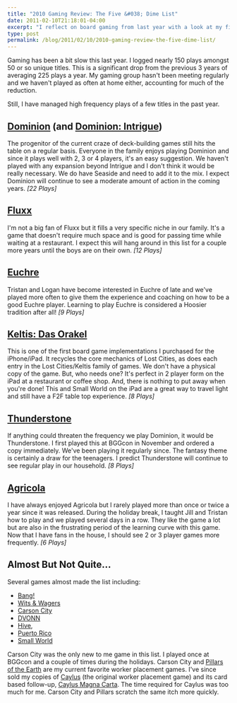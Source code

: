 ```yaml
---
title: "2010 Gaming Review: The Five &#038; Dime List"
date: 2011-02-10T21:18:01-04:00
excerpt: "I reflect on board gaming from last year with a look at my five and dime list."
type: post
permalink: /blog/2011/02/10/2010-gaming-review-the-five-dime-list/
---
```

Gaming has been a bit slow this last year. I logged nearly 150 plays amongst 50 or so unique titles. This is a significant drop from the previous 3 years of averaging 225 plays a year. My gaming group hasn't been meeting regularly and we haven't played as often at home either, accounting for much of the reduction.

Still, I have managed high frequency plays of a few titles in the past year.

## [Dominion](https://bgg.cc/boardgame/36218/dominion) (and [Dominion: Intrigue](https://bgg.cc/boardgameexpansion/40834/dominion-intrigue))

The progenitor of the current craze of deck-building games still hits the table on a regular basis. Everyone in the family enjoys playing Dominion and since it plays well with 2, 3 or 4 players, it's an easy suggestion. We haven't played with any expansion beyond Intrigue and I don't think it would be really necessary. We do have Seaside and need to add it to the mix. I expect Dominion will continue to see a moderate amount of action in the coming years. _[22 Plays]_

## [Fluxx](https://bgg.cc/boardgame/258/fluxx)

I'm not a big fan of Fluxx but it fills a very specific niche in our family. It's a game that doesn't require much space and is good for passing time while waiting at a restaurant. I expect this will hang around in this list for a couple more years until the boys are on their own. _[12 Plays]_

## [Euchre](https://bgg.cc/boardgame/6901/euchre)

Tristan and Logan have become interested in Euchre of late and we've played more often to give them the experience and coaching on how to be a good Euchre player. Learning to play Euchre is considered a Hoosier tradition after all! _[9 Plays]_

## [Keltis: Das Orakel](https://bgg.cc/boardgame/66085/keltis-das-orakel)

This is one of the first board game implementations I purchased for the iPhone/iPad. It recycles the core mechanics of Lost Cities, as does each entry in the Lost Cities/Keltis family of games. We don't have a physical copy of the game. But, who needs one? It's perfect in 2 player form on the iPad at a restaurant or coffee shop. And, there is nothing to put away when you're done! This and Small World on the iPad are a great way to travel light and still have a F2F table top experience. _[8 Plays]_

## [Thunderstone](https://bgg.cc/boardgame/53953/thunderstone)

If anything could threaten the frequency we play Dominion, it would be Thunderstone. I first played this at BGGcon in November and ordered a copy immediately. We've been playing it regularly since. The fantasy theme is certainly a draw for the teenagers. I predict Thunderstone will continue to see regular play in our household. _[8 Plays]_

## [Agricola](https://bgg.cc/boardgame/31260/agricola)

I have always enjoyed Agricola but I rarely played more than once or twice a year since it was released. During the holiday break, I taught Jill and Tristan how to play and we played several days in a row. They like the game a lot but are also in the frustrating period of the learning curve with this game. Now that I have fans in the house, I should see 2 or 3 player games more frequently. _[6 Plays]_

## Almost But Not Quite...

Several games almost made the list including:

  * [Bang!](https://bgg.cc/boardgame/3955/bang)
  * [Wits & Wagers](https://bgg.cc/boardgame/20100/wits-wagers)
  * [Carson City](https://bgg.cc/boardgame/39938/carson-city)
  * [DVONN](https://bgg.cc/boardgame/2346/dvonn)
  * [Hive](https://bgg.cc/boardgame/2655/hive),
  * [Puerto Rico](https://bgg.cc/boardgame/3076/puerto-rico)
  * [Small World](https://bgg.cc/boardgame/40692/small-world)

Carson City was the only new to me game in this list. I played once at BGGcon and a couple of times during the holidays. Carson City and [Pillars of the Earth](https://bgg.cc/boardgame/24480/the-pillars-of-the-earth) are my current favorite worker placement games. I've since sold my copies of [Caylus](https://bgg.cc/boardgame/18602/caylus) (the original worker placement game) and its card based follow-up, [Caylus Magna Carta](https://bgg.cc/boardgame/27364/caylus-magna-carta). The time required for Caylus was too much for me. Carson City and Pillars scratch the same itch more quickly.
